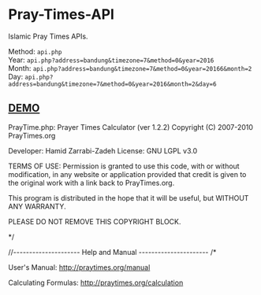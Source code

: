 # Pray-Times-API
Islamic Pray Times APIs.

Method: <code>api.php</code><br>
Year: <code>api.php?address=bandung&timezone=7&method=0&year=2016</code><br>
Month: <code>api.php?address=bandung&timezone=7&method=0&year=20166&month=2</code><br>
Day: <code>api.php?address=bandung&timezone=7&method=0&year=2016&month=2&day=6</code><br>

<a href="http://ibacor.com/api#bcr-pray-times"><h2>DEMO</h2></a>

PrayTime.php: Prayer Times Calculator (ver 1.2.2)
Copyright (C) 2007-2010 PrayTimes.org

Developer: Hamid Zarrabi-Zadeh
License: GNU LGPL v3.0

TERMS OF USE:
    Permission is granted to use this code, with or
    without modification, in any website or application
    provided that credit is given to the original work
    with a link back to PrayTimes.org.

This program is distributed in the hope that it will
be useful, but WITHOUT ANY WARRANTY.

PLEASE DO NOT REMOVE THIS COPYRIGHT BLOCK.

*/


//--------------------- Help and Manual ----------------------
/*

User's Manual:
http://praytimes.org/manual

Calculating Formulas:
http://praytimes.org/calculation
